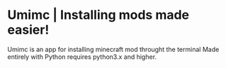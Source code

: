 # Umimc | Installing mods made easier!
Umimc is an app for installing minecraft mod throught the terminal
Made entirely with Python requires python3.x and higher.
